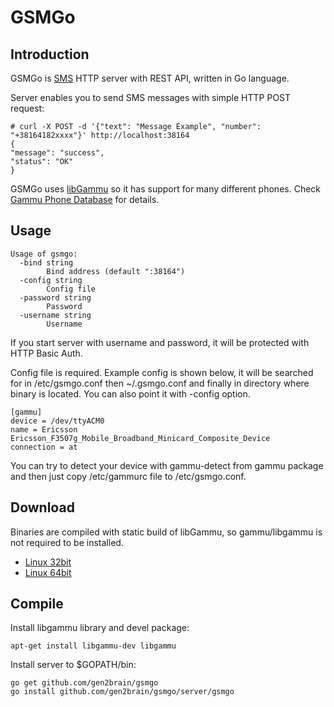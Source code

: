 GSMGo
=========

Introduction
------------

GSMGo is [SMS](https://en.wikipedia.org/wiki/Short_Message_Service) HTTP server with REST API, written in Go language.

Server enables you to send SMS messages with simple HTTP POST request:

    # curl -X POST -d '{"text": "Message Example", "number": "+38164182xxxx"}' http://localhost:38164
    {
    "message": "success",
    "status": "OK"
    }

GSMGo uses [libGammu](http://wammu.eu/libgammu/) so it has support for many different phones. Check [Gammu Phone Database](http://wammu.eu/phones/) for details.

Usage
-----

    Usage of gsmgo:
      -bind string
            Bind address (default ":38164")
      -config string
            Config file
      -password string
            Password
      -username string
            Username

If you start server with username and password, it will be protected with HTTP Basic Auth.

Config file is required. Example config is shown below, it will be searched for in /etc/gsmgo.conf then ~/.gsmgo.conf and finally in directory where binary is located.
You can also point it with -config option.

    [gammu]
    device = /dev/ttyACM0
    name = Ericsson Ericsson_F3507g_Mobile_Broadband_Minicard_Composite_Device
    connection = at

You can try to detect your device with gammu-detect from gammu package and then just copy /etc/gammurc file to /etc/gsmgo.conf.


Download
--------

Binaries are compiled with static build of libGammu, so gammu/libgammu is not required to be installed.

 - [Linux 32bit](https://github.com/gen2brain/gsmgo/releases/download/1.0/gsmgo-1.0-32bit.tar.gz)
 - [Linux 64bit](https://github.com/gen2brain/gsmgo/releases/download/1.0/gsmgo-1.0-64bit.tar.gz)

Compile
-------

Install libgammu library and devel package:

    apt-get install libgammu-dev libgammu

Install server to $GOPATH/bin:

    go get github.com/gen2brain/gsmgo
    go install github.com/gen2brain/gsmgo/server/gsmgo
